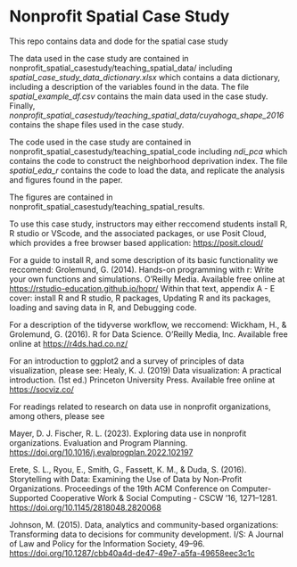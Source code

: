 # Nonprofit Spatial Case Study
This repo contains data and dode for the spatial case study

The data used in the case study are contained in nonprofit_spatial_casestudy/teaching_spatial_data/ including *spatial_case_study_data_dictionary.xlsx* which contains a data dictionary, including a description of the variables found in the data. The file *spatial_example_df.csv* contains the main data used in the case study. Finally, *nonprofit_spatial_casestudy/teaching_spatial_data/cuyahoga_shape_2016* contains the shape files used in the case study.

The code used in the case study are contained in nonprofit_spatial_casestudy/teaching_spatial_code including *ndi_pca* which contains the code to construct the neighborhood deprivation index. The file *spatial_eda_r* contains the code to load the data, and replicate the analysis and figures found in the paper.

The figures are contained in nonprofit_spatial_casestudy/teaching_spatial_results.



To use this case study, instructors may either reccomend students install R, R studio or VScode, and the associated packages, or use Posit Cloud, which provides a free browser based application: https://posit.cloud/

For a guide to install R, and some description of its basic functionality we reccomend: 
Grolemund, G. (2014). Hands-on programming with r: Write your own functions and simulations. O’Reilly Media. Available free online at https://rstudio-education.github.io/hopr/
Within that text, appendix A - E cover: install R and R studio, R packages, Updating R and its packages, loading and saving data in R, and Debugging code. 

For a description of the tidyverse workflow, we reccomend:
Wickham, H., & Grolemund, G. (2016). R for Data Science. O’Reilly Media, Inc. Available free online at https://r4ds.had.co.nz/

For an introduction to ggplot2 and a survey of principles of data visualization, please see:
Healy, K. J. (2019) Data visualization: A practical introduction. (1st ed.) Princeton University Press. Available free online at https://socviz.co/

For readings related to research on data use in nonprofit organizations, among others, please see

Mayer, D. J. Fischer, R. L. (2023). Exploring data use in nonprofit organizations. Evaluation and Program Planning. https://doi.org/10.1016/j.evalprogplan.2022.102197

Erete, S. L., Ryou, E., Smith, G., Fassett, K. M., & Duda, S. (2016). Storytelling with Data: Examining the Use of Data by Non-Profit Organizations. Proceedings of the 19th ACM Conference on Computer-Supported Cooperative Work & Social Computing - CSCW ’16, 1271–1281. https://doi.org/10.1145/2818048.2820068

Johnson, M. (2015). Data, analytics and community-based organizations: Transforming data to decisions for community development. I/S: A Journal of Law and Policy for the Information Society, 49–96. https://doi.org/10.1287/cbb40a4d-de47-49e7-a5fa-49658eec3c1c
